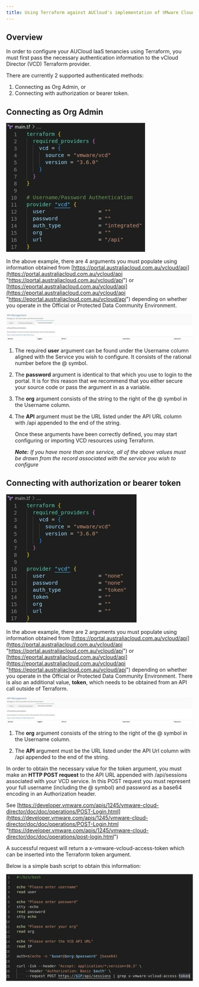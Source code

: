 ```yaml
---
title: Using Terraform against AUCloud's implementation of VMware Cloud Director (VCD)
---
```


## Overview

In order to configure your AUCloud IaaS tenancies using Terraform, you must first pass the necessary authentication information to the vCloud Director (VCD) Terraform provider.

There are currently 2 supported authenticated methods:

1. Connecting as Org Admin, or
1. Connecting with authorization or bearer token.

## Connecting as Org Admin

![Picture6.jpg](./assets/connect_org_admin.jpg)

In the above example, there are 4 arguments you must populate using information obtained from [https://portal.australiacloud.com.au/vcloud/api](https://portal.australiacloud.com.au/vcloud/api "https://portal.australiacloud.com.au/vcloud/api") or [https://eportal.australiacloud.com.au/vcloud/api](https://eportal.australiacloud.com.au/vcloud/api "https://eportal.australiacloud.com.au/vcloud/api") depending on whether you operate in the Official or Protected Data Community Environment.

![Picture7.jpg](./assets/api_mgmt.jpg)

1. The required **user** argument can be found under the Username column aligned with the Service you wish to configure. It consists of the rational number before the @ symbol.

1. The **password** argument is identical to that which you use to login to the portal. It is for this reason that we recommend that you either secure your source code or pass the argument in as a variable.
    
1. The **org** argument consists of the string to the right of the @ symbol in the Username column.
    
1. The **API** argument must be the URL listed under the API URL column with /api appended to the end of the string.
    
    Once these arguments have been correctly defined, you may start configuring or importing VCD resources using Terraform.

    _**Note:** If you have more than one service, all of the above values must be drawn from the record associated with the service you wish to configure_

## Connecting with authorization or bearer token

![Picture8.jpg](./assets/bearer_token.jpg)

In the above example, there are 2 arguments you must populate using information obtained from [https://portal.australiacloud.com.au/vcloud/api](https://portal.australiacloud.com.au/vcloud/api "https://portal.australiacloud.com.au/vcloud/api") or [https://eportal.australiacloud.com.au/vcloud/api](https://eportal.australiacloud.com.au/vcloud/api "https://eportal.australiacloud.com.au/vcloud/api") depending on whether you operate in the Official or Protected Data Community Environment. There is also an additional value, **token**, which needs to be obtained from an API call outside of Terraform.

![Picture9.jpg](./assets/api_mgmt2.jpg)

1. The **org** argument consists of the string to the right of the @ symbol in the Username column.
    
1. The **API** argument must be the URL listed under the API Url column with /api appended to the end of the string.
    

In order to obtain the necessary value for the token argument, you must make an **HTTP POST request** to the API URL appended with /api/sessions associated with your VCD service. In this POST request you must represent your full username (including the @ symbol) and password as a base64 encoding in an Authorization header.

See [https://developer.vmware.com/apis/1245/vmware-cloud-director/doc/doc/operations/POST-Login.html](https://developer.vmware.com/apis/1245/vmware-cloud-director/doc/doc/operations/POST-Login.html "https://developer.vmware.com/apis/1245/vmware-cloud-director/doc/doc/operations/post-login.html")

A successful request will return a x-vmware-vcloud-access-token which can be inserted into the Terraform token argument.

Below is a simple bash script to obtain this information:

![Picture10.jpg](./assets/bash.jpg)